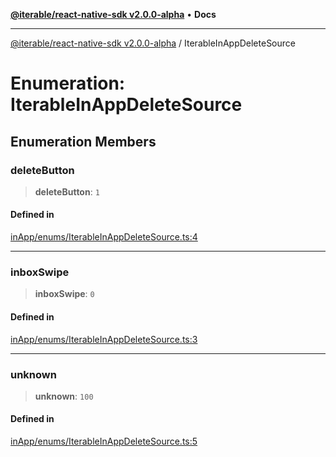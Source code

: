 [**@iterable/react-native-sdk v2.0.0-alpha**](../README.md) • **Docs**

***

[@iterable/react-native-sdk v2.0.0-alpha](../globals.md) / IterableInAppDeleteSource

# Enumeration: IterableInAppDeleteSource

## Enumeration Members

### deleteButton

> **deleteButton**: `1`

#### Defined in

[inApp/enums/IterableInAppDeleteSource.ts:4](https://github.com/Iterable/react-native-sdk/blob/33a336d972ce3f91e45be0626b4337400455463a/src/inApp/enums/IterableInAppDeleteSource.ts#L4)

***

### inboxSwipe

> **inboxSwipe**: `0`

#### Defined in

[inApp/enums/IterableInAppDeleteSource.ts:3](https://github.com/Iterable/react-native-sdk/blob/33a336d972ce3f91e45be0626b4337400455463a/src/inApp/enums/IterableInAppDeleteSource.ts#L3)

***

### unknown

> **unknown**: `100`

#### Defined in

[inApp/enums/IterableInAppDeleteSource.ts:5](https://github.com/Iterable/react-native-sdk/blob/33a336d972ce3f91e45be0626b4337400455463a/src/inApp/enums/IterableInAppDeleteSource.ts#L5)
